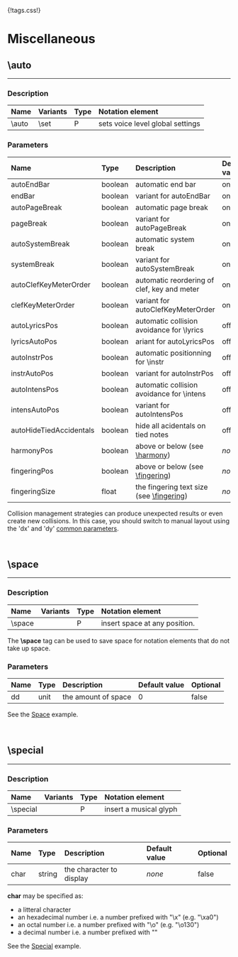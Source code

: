 {!tags.css!}

# Miscellaneous


## \auto

-------

### Description

| Name | Variants | Type | Notation element |
| :----| :--------| :----| :----------------|
| \auto | \set | P | sets voice level global settings |




### Parameters

| Name        	| Type   | Description    | Default value  | Optional |
| :------------ |:-------| :--------------| :------------- | :--------| 
| autoEndBar | boolean | automatic end bar | on | true |
| endBar | boolean | variant for autoEndBar | on | true |
| autoPageBreak | boolean | automatic page break | on | true |
| pageBreak | boolean | variant for autoPageBreak | on | true |
| autoSystemBreak | boolean | automatic system break | on | true |
| systemBreak | boolean | variant for autoSystemBreak | on | true |
| autoClefKeyMeterOrder | boolean | automatic reordering of clef, key and meter | on | true |
| clefKeyMeterOrder | boolean | variant for autoClefKeyMeterOrder | on | true |
| autoLyricsPos | boolean | automatic collision avoidance for \lyrics | off | true |
| lyricsAutoPos | boolean | ariant for autoLyricsPos | off | true |
| autoInstrPos | boolean | automatic positionning for \instr | off | true |
| instrAutoPos | boolean | variant for autoInstrPos | off | true |
| autoIntensPos | boolean | automatic collision avoidance for \intens | off | true |
| intensAutoPos | boolean | variant for autoIntensPos | off | true |
| autoHideTiedAccidentals | boolean | hide all acidentals on tied notes | off | true |
| harmonyPos | boolean | above or below (see [\harmony](../Text/#harmony)) | *none* | true |
| fingeringPos | boolean | above or below (see [\fingering](../Text/#fingering)) | *none* | true |
| fingeringSize | float | the fingering text size (see [\fingering](../Text/#fingering)) | *none* | true |

Collision management strategies can produce unexpected results or even create new collisions.
In this case, you should switch to manual layout using the 'dx' and 'dy' [common parameters](../../tagsparams#common-parameters).





<br />


## \space

-------

### Description

| Name | Variants | Type | Notation element |
| :----| :--------| :----| :----------------|
| \space |  | P | insert space at any position. |

The **\space** tag can be used to save space for notation elements that do not take up space.



### Parameters

| Name        	| Type   | Description    | Default value  | Optional |
| :------------ |:-------| :--------------| :------------- | :--------| 
| dd | unit | the amount of space | 0 | false |

See the [Space](../../../examples/space/) example.





<br />


## \special

-------

### Description

| Name | Variants | Type | Notation element |
| :----| :--------| :----| :----------------|
| \special |  | P | insert a musical glyph |




### Parameters

| Name        	| Type   | Description    | Default value  | Optional |
| :------------ |:-------| :--------------| :------------- | :--------| 
| char | string | the character to display | *none* | false |

**char** may be specified as:

- a litteral character
- an hexadecimal number i.e. a number prefixed with "\x" (e.g. "\xa0")
- an octal number i.e. a number prefixed with "\o" (e.g. "\o130")
- a decimal number i.e. a number prefixed with "\"

See the [Special](../../../examples/space/) example.



